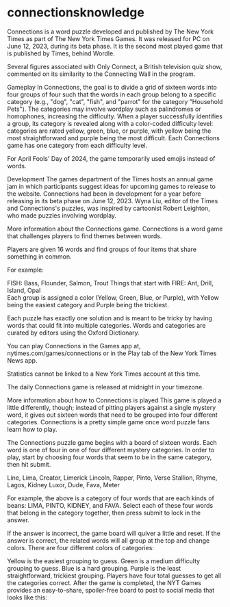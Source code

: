 # connectionsknowledge

Connections is a word puzzle developed and published by The New York Times as part of The New York Times Games. It was released for PC on June 12, 2023, during its beta phase. It is the second most played game that is published by Times, behind Wordle.

Several figures associated with Only Connect, a British television quiz show, commented on its similarity to the Connecting Wall in the program.

Gameplay
In Connections, the goal is to divide a grid of sixteen words into four groups of four such that the words in each group belong to a specific category (e.g., "dog", "cat", "fish", and "parrot" for the category "Household Pets"). The categories may involve wordplay such as palindromes or homophones, increasing the difficulty. When a player successfully identifies a group, its category is revealed along with a color-coded difficulty level: categories are rated yellow, green, blue, or purple, with yellow being the most straightforward and purple being the most difficult. Each Connections game has one category from each difficulty level.

For April Fools' Day of 2024, the game temporarily used emojis instead of words. 

Development
The games department of the Times hosts an annual game jam in which participants suggest ideas for upcoming games to release to the website. Connections had been in development for a year before releasing in its beta phase on June 12, 2023. Wyna Liu, editor of the Times and Connections's puzzles, was inspired by cartoonist Robert Leighton, who made puzzles involving wordplay.

More information about the Connections game.
Connections is a word game that challenges players to find themes between words.

Players are given 16 words and find groups of four items that share something in common.

For example: 

FISH: Bass, Flounder, Salmon, Trout
Things that start with FIRE: Ant, Drill, Island, Opal  
Each group is assigned a color (Yellow, Green, Blue, or Purple), with Yellow being the easiest category and Purple being the trickiest. 

Each puzzle has exactly one solution and is meant to be tricky by having words that could fit into multiple categories. Words and categories are curated by editors using the Oxford Dictionary. 

You can play Connections in the Games app at, nytimes.com/games/connections or in the Play tab of the New York Times News app. 

Statistics cannot be linked to a New York Times account at this time. 

The daily Connections game is released at midnight in your timezone.

More information about how to Connections is played
This game is played a little differently, though; instead of pitting players against a single mystery word, it gives out sixteen words that need to be grouped into four different categories. Connections is a pretty simple game once word puzzle fans learn how to play.

The Connections puzzle game begins with a board of sixteen words. Each word is one of four in one of four different mystery categories. In order to play, start by choosing four words that seem to be in the same category, then hit submit.

Line, Lima, Creator, Limerick
Lincoln, Rapper, Pinto, Verse
Stallion, Rhyme, Lagos, Kidney
Luxor, Dude, Fava, Meter

For example, the above is a category of four words that are each kinds of beans: LIMA, PINTO, KIDNEY, and FAVA. Select each of these four words that belong in the category together, then press submit to lock in the answer.

If the answer is incorrect, the game board will quiver a little and reset. If the answer is correct, the related words will all group at the top and change colors. There are four different colors of categories:

Yellow is the easiest grouping to guess.
Green is a medium difficulty grouping to guess.
Blue is a hard grouping.
Purple is the least straightforward, trickiest grouping.
Players have four total guesses to get all the categories correct. After the game is completed, the NYT Games provides an easy-to-share, spoiler-free board to post to social media that looks like this:
